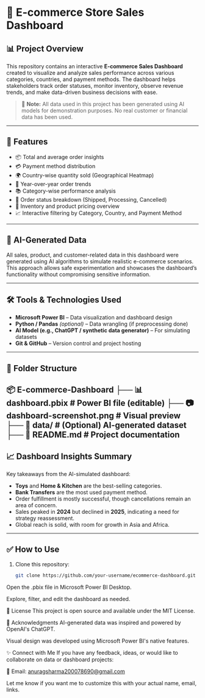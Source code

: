 # 🛒 E-commerce Store Sales Dashboard

## 📊 Project Overview

This repository contains an interactive **E-commerce Sales Dashboard** created to visualize and analyze sales performance across various categories, countries, and payment methods. The dashboard helps stakeholders track order statuses, monitor inventory, observe revenue trends, and make data-driven business decisions with ease.

> 🧠 **Note:** All data used in this project has been generated using AI models for demonstration purposes. No real customer or financial data has been used.

---

## 🚀 Features
- 📦 Total and average order insights
- 💳 Payment method distribution
- 🌍 Country-wise quantity sold (Geographical Heatmap)
- 📅 Year-over-year order trends
- 📚 Category-wise performance analysis
- 🚚 Order status breakdown (Shipped, Processing, Cancelled)
- 🧾 Inventory and product pricing overview
- 📈 Interactive filtering by Category, Country, and Payment Method

---

## 🧠 AI-Generated Data

All sales, product, and customer-related data in this dashboard were generated using AI algorithms to simulate realistic e-commerce scenarios. This approach allows safe experimentation and showcases the dashboard’s functionality without compromising sensitive information.

---

## 🛠️ Tools & Technologies Used

- **Microsoft Power BI** – Data visualization and dashboard design
- **Python / Pandas** *(optional)* – Data wrangling (if preprocessing done)
- **AI Model (e.g., ChatGPT / synthetic data generator)** – For simulating datasets
- **Git & GitHub** – Version control and project hosting

---

## 📁 Folder Structure

📦 E-commerce-Dashboard ├── 📊 dashboard.pbix # Power BI file (editable) ├── 📷 dashboard-screenshot.png # Visual preview ├── 📁 data/ # (Optional) AI-generated dataset ├── 📄 README.md # Project documentation
---

## 📈 Dashboard Insights Summary

Key takeaways from the AI-simulated dashboard:
- **Toys** and **Home & Kitchen** are the best-selling categories.
- **Bank Transfers** are the most used payment method.
- Order fulfillment is mostly successful, though cancellations remain an area of concern.
- Sales peaked in **2024** but declined in **2025**, indicating a need for strategy reassessment.
- Global reach is solid, with room for growth in Asia and Africa.

---

## ✅ How to Use

1. Clone this repository:
   ```bash
   git clone https://github.com/your-username/ecommerce-dashboard.git
Open the .pbix file in Microsoft Power BI Desktop.

Explore, filter, and edit the dashboard as needed.

📌 License
This project is open source and available under the MIT License.

🙌 Acknowledgments
AI-generated data was inspired and powered by OpenAI's ChatGPT.

Visual design was developed using Microsoft Power BI's native features.

✨ Connect with Me
If you have any feedback, ideas, or would like to collaborate on data or dashboard projects:

📧 Email: anuragsharma200078690@gmail.com


Let me know if you want me to customize this with your actual name, email, links.
